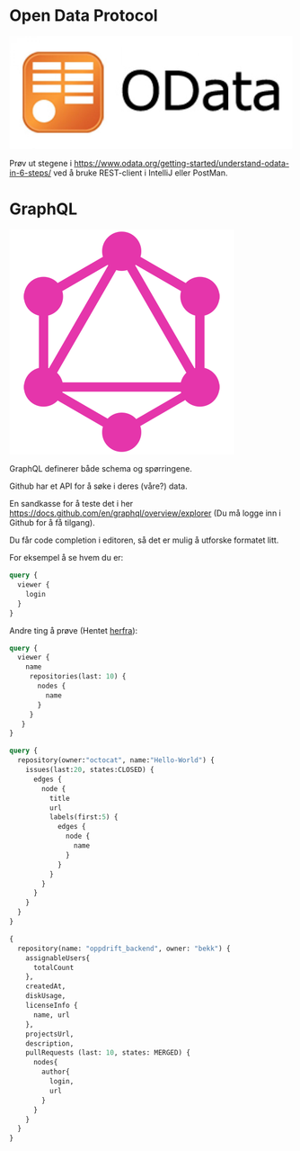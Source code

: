 Open Data Protocol
=====

![Logo](../img/odata_logo.jpeg)

Prøv ut stegene i https://www.odata.org/getting-started/understand-odata-in-6-steps/ ved å bruke REST-client i IntelliJ eller PostMan.

GraphQL
=====

![Logo](../img/GraphQL_Logo.png)

GraphQL definerer både schema og spørringene.

Github har et API for å søke i deres (våre?) data.

En sandkasse for å teste det i her https://docs.github.com/en/graphql/overview/explorer (Du må logge inn i Github for å få tilgang).

Du får code completion i editoren, så det er mulig å utforske formatet litt.

For eksempel å se hvem du er:

```GraphQL
query { 
  viewer { 
    login
  }
}
```
Andre ting å prøve (Hentet [herfra](https://docs.github.com/en/graphql/guides/forming-calls-with-graphql)):

```GraphQL
query {
  viewer {
    name
     repositories(last: 10) {
       nodes {
         name
       }
     }
   }
}
```

```GraphQL
query {
  repository(owner:"octocat", name:"Hello-World") {
    issues(last:20, states:CLOSED) {
      edges {
        node {
          title
          url
          labels(first:5) {
            edges {
              node {
                name
              }
            }
          }
        }
      }
    }
  }
}
```

```GraphQL
{
  repository(name: "oppdrift_backend", owner: "bekk") {
    assignableUsers{
      totalCount
    },
    createdAt,
    diskUsage,
    licenseInfo {
      name, url
    },
    projectsUrl,
    description,
    pullRequests (last: 10, states: MERGED) {
      nodes{
        author{
          login,
          url
        }
      }
    }
  }
}
```
